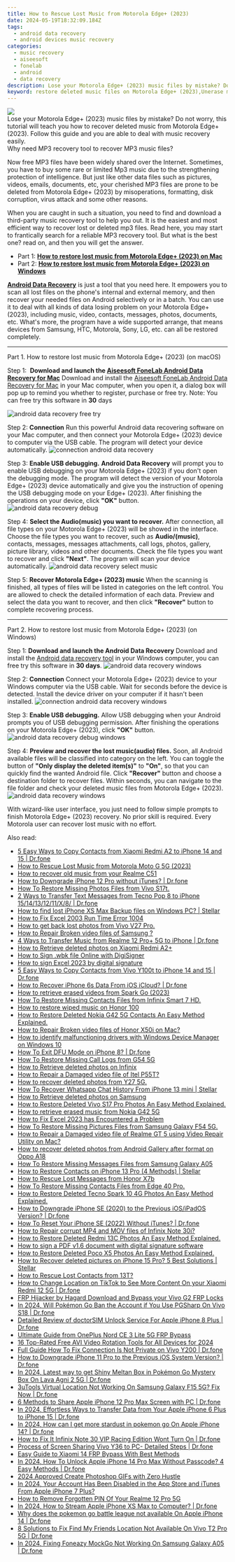 ```yaml
---
title: How to Rescue Lost Music from Motorola Edge+ (2023)
date: 2024-05-19T18:32:09.184Z
tags: 
  - android data recovery
  - android devices music recovery
categories: 
  - music recovery
  - aiseesoft
  - fonelab
  - android
  - data recovery
description: Lose your Motorola Edge+ (2023) music files by mistake? Do not worry, this tutorial will teach you how to recover deleted music from Motorola Edge+ (2023). Follow this guide and you are able to deal with music recovery easily.
keyword: restore deleted music files on Motorola Edge+ (2023),Unerase music from Motorola Edge+ (2023),Unerase songs from Motorola Edge+ (2023),Recover deleted music,restore deleted songs files on Motorola Edge+ (2023),recover lost songs from Motorola Edge+ (2023),Motorola Edge+ (2023) retrieve deleted song,Motorola Edge+ (2023) music disappeared,my song deleted from Motorola Edge+ (2023) how to undo song,Motorola Edge+ (2023) song disappear,how to retrieve music from Motorola Edge+ (2023),recover song from Motorola Edge+ (2023)
---
```


<img src="https://img0mobiles.techidaily.com/images/best-assets/devices/motorola/motorola-edgeplus-(2023)/3.jpg" class="atpl-imgstyle"  />

<div class="atpl-content atpl-for-fonelab-android recover-music">

<div class="atpl-post-description-part-1">
Lose your Motorola Edge+ (2023) music files by mistake? Do not worry, this tutorial will teach you how to recover deleted music from Motorola Edge+ (2023). Follow this guide and you are able to deal with music recovery easily.
</div>



<div class="atpl-post-description-part-2">
<div class="tpl-content-sub-paragraph-title">
  Why need MP3 recovery tool to recover MP3 music files?
</div>
<div class="tpl-content-sub-paragraph-content">
  <p>
    Now free MP3 files have been widely shared over the Internet. Sometimes, you have to buy some rare or limited Mp3 music due to the strengthening protection of intelligence. But just like other data files such as pictures, videos, emails, documents, etc, your cherished MP3 files are prone to be deleted from Motorola Edge+ (2023) by misoperations, formatting, disk corruption, virus attack and some other reasons.
  </p>
  <p>
    When you are caught in such a situation, you need to find and download a third-party music recovery tool to help you out. It is the easiest and most efficient way to recover lost or deleted mp3 files. Read here, you may start to frantically search for a reliable MP3 recovery tool. But what is the best one? read on, and then you will get the answer. 
  </p>
</div>
</div>

<ul>
  <li>Part 1: <strong><a href="#p1">How to restore lost music from Motorola Edge+ (2023) on Mac</a></strong></li>
  <li>Part 2: <strong><a href="#p2">How to restore lost music from Motorola Edge+ (2023) on Windows</a></strong></li>
</ul>


<div class="atpl-post-description-part-3">
<div class="tpl-content-sub-paragraph-normal">
  <p>
    <a href="https://tools.techidaily.com/aiseesoft-android-data-recovery/" ><strong>Android Data Recovery</strong></a> is just a tool that you need here. It empowers you to scan all lost files on the phone's internal and external memory, and then recover your needed files on Android selectively or in a batch. You can use it to deal with all kinds of data losing problem on your Motorola Edge+ (2023), including music, video, contacts, messages, photos, documents, etc. What's more, the program have a wide supported arrange, that means devices from Samsung, HTC, Motorola, Sony, LG, etc. can all be restored completely.
  </p>
</div>
</div>



<!-- Part 1 -->
<a id="p1" name="p1" ></a><hr>

<div>
  <span class="atpl-step-part-style">Part 1. How to restore lost music from Motorola Edge+ (2023) (on macOS)</span>
</div>

<span class="atpl-stepstyle-a"><span>Step 1: </span></span> <strong>Download and launch the <a href="https://tools.techidaily.com/aiseesoft-android-data-recovery-for-mac/" >Aiseesoft FoneLab Android Data Recovery for Mac</a></strong>
Download and install the <a href="https://tools.techidaily.com/aiseesoft-android-data-recovery-for-mac/" >Aiseesoft FoneLab Android Data Recovery for Mac</a> in your Mac computer, when you open it, a dialog box will pop up to remind you whether to register, purchase or free try.
Note: You can free try this software in <strong>30</strong> days

<img src="https://tools.techidaily.com/images/apps/aiseesoft/android-data-recovery/mac-free-try.png" class="atpl-imgstyle" alt="android data recovery free try" />

<span class="atpl-stepstyle-a"><span>Step 2: </span></span> <strong>Connection</strong>
Run this powerful Android data recovering software on your Mac computer, and then connect your Motorola Edge+ (2023) device to computer via the USB cable. The program will detect your device automatically.
<img src="https://tools.techidaily.com/images/apps/aiseesoft/android-data-recovery/mac-connection-interface.jpg" class="atpl-imgstyle" alt="connection android data recovery" />

<span class="atpl-stepstyle-a"><span>Step 3: </span></span> <strong>Enable USB debugging.</strong>
<strong>Android Data Recovery</strong> will prompt you to enable USB debugging on your Motorola Edge+ (2023) if you don't open the debugging mode. The program will detect the version of your Motorola Edge+ (2023) device automatically and give you the instruction of opening the USB debugging mode on your Edge+ (2023). After finishing the operations on your device, click <strong>"OK"</strong> button.
<img src="https://tools.techidaily.com/images/apps/aiseesoft/android-data-recovery/mac-android-usb-debug.jpg"  class="atpl-imgstyle" alt="android data recovery debug" />

<span class="atpl-stepstyle-a"><span>Step 4: </span></span> <strong>Select the Audio(music) you want to recover.</strong>
After connection, all file types on your Motorola Edge+ (2023) will be showed in the interface. Choose the file types you want to recover, such as <strong>Audio/(music)</strong>, contacts, messages, messages attachments, call logs, photos, gallery, picture library, videos and other documents. Check the file types you want to recover and click <b>"Next"</b>. The program will scan your device automatically.
<img src="https://tools.techidaily.com/images/apps/aiseesoft/android-data-recovery/mac-choose-type-music.jpg" class="atpl-imgstyle" alt="android data recovery select music" />

<span class="atpl-stepstyle-a"><span>Step 5: </span></span> <strong>Recover Motorola Edge+ (2023) music</strong>
When the scanning is finished, all types of files will be listed in categories on the left control. You are allowed to check the detailed information of each data. Preview and select the data you want to recover, and then click <b>"Recover"</b> button to complete recovering process.


<a id="p2" name="p2"></a><hr>

<!-- Part 2 -->
<div>
  <span class="atpl-step-part-style">Part 2. How to restore lost music from Motorola Edge+ (2023) (on Windows)</span>
</div>

<span class="atpl-stepstyle-a"><span>Step 1: </span></span> <strong>Download and launch the Android Data Recovery</strong>
Download and install the <a href="https://tools.techidaily.com/aiseesoft-android-data-recovery-for-win/" >Android data recovery tool</a> in your Windows computer, you can free try this software in <b>30 days</b>.
<img src="https://tools.techidaily.com/images/apps/aiseesoft/android-data-recovery/win-start-interface.png"  class="atpl-imgstyle" alt="android data recovery windows" />

<span class="atpl-stepstyle-a"><span>Step 2: </span></span> <strong>Connection</strong>
Connect your Motorola Edge+ (2023) device to your Windows computer via the USB cable. Wait for seconds before the device is detected. Install the device driver on your computer if it hasn't been installed.
<img src="https://tools.techidaily.com/images/apps/aiseesoft/android-data-recovery/win-connection-interface.png" class="atpl-imgstyle" alt="connection android data recovery windows" />

<span class="atpl-stepstyle-a"><span>Step 3: </span></span> <strong>Enable USB debugging.</strong>
Allow USB debugging when your Android prompts you of USB debugging permission. After finishing the operations on your Motorola Edge+ (2023), click <b>"OK"</b> button.
<img src="https://tools.techidaily.com/images/apps/aiseesoft/android-data-recovery/win-android-usb-debug.png" class="atpl-imgstyle" alt="android data recovery debug windows" />

<span class="atpl-stepstyle-a"><span>Step 4: </span></span> <strong>Preview and recover the lost music(audio) files.</strong>
Soon, all Android available files will be classified into category on the left. You can toggle the button of <b>"Only display the deleted item(s)"</b> to <b>"On"</b>, so that you can quickly find the wanted Android file. Click <b>"Recover"</b> button and choose a destination folder to recover files. Within seconds, you can navigate to the file folder and check your deleted music files from Motorola Edge+ (2023).
<img src="https://tools.techidaily.com/images/apps/aiseesoft/android-data-recovery/win-recover-music.jpg" class="atpl-imgstyle" alt="android data recovery windows" />

<div class="atpl-post-description-part-4">
<div class="tpl-content-sub-paragraph-normal">
  <p>
    With wizard-like user interface, you just need to follow simple prompts to finish Motorola Edge+ (2023) recovery. No prior skill is required. Every Motorola user can recover lost music with no effort.
  </p>
</div>
</div>


<ins class="adsbygoogle"
     style="display:block"
     data-ad-client="ca-pub-7571918770474297"
     data-ad-slot="8358498916"
     data-ad-format="auto"
     data-full-width-responsive="true"></ins>



</div>
<ins class="adsbygoogle"
    style="display:block"
    data-ad-format="autorelaxed"
    data-ad-client="ca-pub-7571918770474297"
    data-ad-slot="1223367746"></ins>

<span class="atpl-alsoreadstyle">Also read:</span>
<div><ul>
<li><a href="https://blog-min.techidaily.com/5-easy-ways-to-copy-contacts-from-xiaomi-redmi-a2-to-iphone-14-and-15-drfone-by-drfone-transfer-from-android-transfer-from-android/"><u>5 Easy Ways to Copy Contacts from Xiaomi Redmi A2 to iPhone 14 and 15 | Dr.fone</u></a></li>
<li><a href="https://blog-min.techidaily.com/how-to-rescue-lost-music-from-motorola-moto-g-5g-2023-by-fonelab-android-recover-music/"><u>How to Rescue Lost Music from Motorola Moto G 5G (2023)</u></a></li>
<li><a href="https://blog-min.techidaily.com/how-to-recover-old-music-from-your-realme-c51-by-fonelab-android-recover-music/"><u>How to recover old music from your Realme C51</u></a></li>
<li><a href="https://blog-min.techidaily.com/how-to-downgrade-iphone-12-pro-without-itunes-drfone-by-drfone-ios-system-repair-ios-system-repair/"><u>How to Downgrade iPhone 12 Pro without iTunes? | Dr.fone</u></a></li>
<li><a href="https://blog-min.techidaily.com/how-to-restore-missing-photos-files-from-vivo-s17t-by-fonelab-android-recover-photos/"><u>How To  Restore Missing Photos Files from Vivo S17t.</u></a></li>
<li><a href="https://blog-min.techidaily.com/2-ways-to-transfer-text-messages-from-tecno-pop-8-to-iphone-1514131211x8-drfone-by-drfone-transfer-from-android-transfer-from-android/"><u>2 Ways to Transfer Text Messages from Tecno Pop 8 to iPhone 15/14/13/12/11/X/8/ | Dr.fone</u></a></li>
<li><a href="https://blog-min.techidaily.com/how-to-find-lost-iphone-xs-max-backup-files-on-windows-pc-stellar-by-stellar-data-recovery-ios-iphone-data-recovery/"><u>How to find lost iPhone XS Max Backup files on Windows PC? | Stellar</u></a></li>
<li><a href="https://blog-min.techidaily.com/how-to-fix-excel-2003-run-time-error-1004-by-stellar-guide/"><u>How to Fix Excel 2003 Run Time Error 1004</u></a></li>
<li><a href="https://blog-min.techidaily.com/how-to-get-back-lost-photos-from-vivo-v27-pro-by-fonelab-android-recover-photos/"><u>How to get back lost photos from Vivo V27 Pro.</u></a></li>
<li><a href="https://blog-min.techidaily.com/how-to-repair-broken-video-files-of-samsung-by-stellar-video-repair-mobile-video-repair/"><u>How to Repair Broken video files of Samsung ?</u></a></li>
<li><a href="https://blog-min.techidaily.com/4-ways-to-transfer-music-from-realme-12-proplus-5g-to-iphone-drfone-by-drfone-transfer-from-android-transfer-from-android/"><u>4 Ways to Transfer Music from Realme 12 Pro+ 5G to iPhone | Dr.fone</u></a></li>
<li><a href="https://blog-min.techidaily.com/how-to-retrieve-deleted-photos-on-xiaomi-redmi-a2plus-by-stellar-photo-recovery-android-mobile-photo-recover/"><u>How to Retrieve  deleted photos on Xiaomi Redmi A2+</u></a></li>
<li><a href="https://blog-min.techidaily.com/how-to-sign-wbk-file-online-with-digisigner-by-ldigisigner-sign-a-word-sign-a-word/"><u>How to Sign .wbk file Online with DigiSigner</u></a></li>
<li><a href="https://blog-min.techidaily.com/how-to-sign-excel-2023-by-digital-signature-by-ldigisigner-sign-a-excel-sign-a-excel/"><u>How to sign Excel 2023 by digital signature</u></a></li>
<li><a href="https://blog-min.techidaily.com/5-easy-ways-to-copy-contacts-from-vivo-y100t-to-iphone-14-and-15-drfone-by-drfone-transfer-from-android-transfer-from-android/"><u>5 Easy Ways to Copy Contacts from Vivo Y100t to iPhone 14 and 15 | Dr.fone</u></a></li>
<li><a href="https://blog-min.techidaily.com/how-to-recover-iphone-6s-data-from-ios-icloud-drfone-by-drfone-ios-data-recovery-ios-data-recovery/"><u>How to Recover iPhone 6s Data From iOS iCloud? | Dr.fone</u></a></li>
<li><a href="https://blog-min.techidaily.com/how-to-retrieve-erased-videos-from-spark-go-2023-by-fonelab-android-recover-video/"><u>How to retrieve erased videos from Spark Go (2023)</u></a></li>
<li><a href="https://blog-min.techidaily.com/how-to-restore-missing-contacts-files-from-infinix-smart-7-hd-by-fonelab-android-recover-contacts/"><u>How To  Restore Missing Contacts Files from Infinix Smart 7 HD.</u></a></li>
<li><a href="https://blog-min.techidaily.com/how-to-restore-wiped-music-on-honor-100-by-fonelab-android-recover-music/"><u>How to restore wiped music on Honor 100</u></a></li>
<li><a href="https://blog-min.techidaily.com/how-to-restore-deleted-nokia-g42-5g-contacts-an-easy-method-explained-by-fonelab-android-recover-contacts/"><u>How to Restore Deleted Nokia G42 5G Contacts  An Easy Method Explained.</u></a></li>
<li><a href="https://blog-min.techidaily.com/how-to-repair-broken-video-files-of-honor-x50i-on-mac-by-stellar-video-repair-mobile-video-repair/"><u>How to Repair Broken video files of Honor X50i on Mac?</u></a></li>
<li><a href="https://blog-min.techidaily.com/how-to-identify-malfunctioning-drivers-with-windows-device-manager-on-windows-10-by-drivereasy-guide/"><u>How to identify malfunctioning drivers with Windows Device Manager on Windows 10</u></a></li>
<li><a href="https://blog-min.techidaily.com/how-to-exit-dfu-mode-on-iphone-8-drfone-by-drfone-ios-system-repair-ios-system-repair/"><u>How To Exit DFU Mode on iPhone 8? | Dr.fone</u></a></li>
<li><a href="https://blog-min.techidaily.com/how-to-restore-missing-call-logs-from-g54-5g-by-fonelab-android-recover-call-logs/"><u>How To  Restore Missing Call Logs from G54 5G</u></a></li>
<li><a href="https://blog-min.techidaily.com/how-to-retrieve-deleted-photos-on-infinix-by-stellar-photo-recovery-android-mobile-photo-recover/"><u>How to Retrieve deleted photos on Infinix</u></a></li>
<li><a href="https://blog-min.techidaily.com/how-to-repair-a-damaged-video-file-of-itel-p55t-by-stellar-video-repair-mobile-video-repair/"><u>How to Repair a Damaged video file of Itel P55T?</u></a></li>
<li><a href="https://blog-min.techidaily.com/how-to-recover-deleted-photos-from-y27-5g-by-fonelab-android-recover-photos/"><u>How to recover deleted photos from Y27 5G.</u></a></li>
<li><a href="https://blog-min.techidaily.com/how-to-recover-whatsapp-chat-history-from-iphone-13-mini-stellar-by-stellar-data-recovery-ios-iphone-data-recovery/"><u>How To Recover Whatsapp Chat History From iPhone 13 mini | Stellar</u></a></li>
<li><a href="https://blog-min.techidaily.com/how-to-retrieve-deleted-photos-on-samsung-by-stellar-photo-recovery-android-mobile-photo-recover/"><u>How to Retrieve deleted photos on Samsung</u></a></li>
<li><a href="https://blog-min.techidaily.com/how-to-restore-deleted-vivo-s17-pro-photos-an-easy-method-explained-by-fonelab-android-recover-photos/"><u>How to Restore Deleted Vivo S17 Pro Photos  An Easy Method Explained.</u></a></li>
<li><a href="https://blog-min.techidaily.com/how-to-retrieve-erased-music-from-nokia-g42-5g-by-fonelab-android-recover-music/"><u>How to retrieve erased music from Nokia G42 5G</u></a></li>
<li><a href="https://blog-min.techidaily.com/how-to-fix-excel-2023-has-encountered-a-problem-by-stellar-guide/"><u>How to Fix Excel 2023 has Encountered a Problem</u></a></li>
<li><a href="https://blog-min.techidaily.com/how-to-restore-missing-pictures-files-from-samsung-galaxy-f54-5g-by-fonelab-android-recover-pictures/"><u>How To  Restore Missing Pictures Files from Samsung Galaxy F54 5G.</u></a></li>
<li><a href="https://blog-min.techidaily.com/how-to-repair-a-damaged-video-file-of-realme-gt-5-using-video-repair-utility-on-mac-by-stellar-video-repair-mobile-video-repair/"><u>How to Repair a Damaged video file of Realme GT 5 using Video Repair Utility on Mac?</u></a></li>
<li><a href="https://blog-min.techidaily.com/how-to-recover-deleted-photos-from-android-gallery-after-format-on-oppo-a18-by-stellar-photo-recovery-android-mobile-photo-recover/"><u>How to recover deleted photos from Android Gallery after format on Oppo A18</u></a></li>
<li><a href="https://blog-min.techidaily.com/how-to-restore-missing-messages-files-from-samsung-galaxy-a05-by-fonelab-android-recover-messages/"><u>How To  Restore Missing Messages Files from Samsung Galaxy A05</u></a></li>
<li><a href="https://blog-min.techidaily.com/how-to-restore-contacts-on-iphone-13-pro-4-methods-stellar-by-stellar-data-recovery-ios-iphone-data-recovery/"><u>How to Restore Contacts on iPhone 13 Pro (4 Methods) | Stellar</u></a></li>
<li><a href="https://blog-min.techidaily.com/how-to-rescue-lost-messages-from-honor-x7b-by-fonelab-android-recover-messages/"><u>How to Rescue Lost Messages from Honor X7b</u></a></li>
<li><a href="https://blog-min.techidaily.com/how-to-restore-missing-contacts-files-from-edge-40-pro-by-fonelab-android-recover-contacts/"><u>How To  Restore Missing Contacts Files from Edge 40 Pro.</u></a></li>
<li><a href="https://blog-min.techidaily.com/how-to-restore-deleted-tecno-spark-10-4g-photos-an-easy-method-explained-by-fonelab-android-recover-photos/"><u>How to Restore Deleted Tecno Spark 10 4G Photos  An Easy Method Explained.</u></a></li>
<li><a href="https://blog-min.techidaily.com/how-to-downgrade-iphone-se-2020-to-the-previous-iosipados-version-drfone-by-drfone-ios-system-repair-ios-system-repair/"><u>How to Downgrade iPhone SE (2020) to the Previous iOS/iPadOS Version? | Dr.fone</u></a></li>
<li><a href="https://blog-min.techidaily.com/how-to-reset-your-iphone-se-2022-without-itunes-drfone-by-drfone-ios-system-repair-ios-system-repair/"><u>How To Reset Your iPhone SE (2022) Without iTunes? | Dr.fone</u></a></li>
<li><a href="https://blog-min.techidaily.com/how-to-repair-corrupt-mp4-and-mov-files-of-infinix-note-30i-by-stellar-video-repair-mobile-video-repair/"><u>How to Repair corrupt MP4 and MOV files of Infinix Note 30i? </u></a></li>
<li><a href="https://blog-min.techidaily.com/how-to-restore-deleted-redmi-13c-photos-an-easy-method-explained-by-fonelab-android-recover-photos/"><u>How to Restore Deleted Redmi 13C Photos  An Easy Method Explained.</u></a></li>
<li><a href="https://blog-min.techidaily.com/how-to-sign-a-pdf-v16-document-with-digital-signature-software-by-ldigisigner-sign-a-pdf-sign-a-pdf/"><u>How to sign a PDF v1.6 document with digital signature software</u></a></li>
<li><a href="https://blog-min.techidaily.com/how-to-restore-deleted-poco-x5-photos-an-easy-method-explained-by-fonelab-android-recover-photos/"><u>How to Restore Deleted Poco X5 Photos  An Easy Method Explained.</u></a></li>
<li><a href="https://blog-min.techidaily.com/how-to-recover-deleted-pictures-on-iphone-15-pro-5-best-solutions-stellar-by-stellar-data-recovery-ios-iphone-data-recovery/"><u>How to Recover deleted pictures on iPhone 15 Pro? 5 Best Solutions | Stellar</u></a></li>
<li><a href="https://blog-min.techidaily.com/how-to-rescue-lost-contacts-from-13t-by-fonelab-android-recover-contacts/"><u>How to Rescue Lost Contacts from 13T?</u></a></li>
<li><a href="https://review-topics.techidaily.com/how-to-change-location-on-tiktok-to-see-more-content-on-your-xiaomi-redmi-12-5g-drfone-by-drfone-virtual-android/"><u>How to Change Location on TikTok to See More Content On your Xiaomi Redmi 12 5G | Dr.fone</u></a></li>
<li><a href="https://bypass-frp.techidaily.com/frp-hijacker-by-hagard-download-and-bypass-your-vivo-g2-frp-locks-by-drfone-android/"><u>FRP Hijacker by Hagard Download and Bypass your Vivo G2 FRP Locks</u></a></li>
<li><a href="https://change-location.techidaily.com/in-2024-will-pokemon-go-ban-the-account-if-you-use-pgsharp-on-vivo-s18-drfone-by-drfone-virtual-android/"><u>In 2024, Will Pokémon Go Ban the Account if You Use PGSharp On Vivo S18 | Dr.fone</u></a></li>
<li><a href="https://iphone-unlock.techidaily.com/detailed-review-of-doctorsim-unlock-service-for-apple-iphone-8-plus-drfone-by-drfone-ios/"><u>Detailed Review of doctorSIM Unlock Service For Apple iPhone 8 Plus | Dr.fone</u></a></li>
<li><a href="https://android-frp.techidaily.com/ultimate-guide-from-oneplus-nord-ce-3-lite-5g-frp-bypass-by-drfone-android/"><u>Ultimate Guide from OnePlus Nord CE 3 Lite 5G FRP Bypass</u></a></li>
<li><a href="https://ai-vdieo-software.techidaily.com/16-top-rated-free-avi-video-rotation-tools-for-all-devices-for-2024/"><u>16 Top-Rated Free AVI Video Rotation Tools for All Devices for 2024</u></a></li>
<li><a href="https://howto.techidaily.com/full-guide-how-to-fix-connection-is-not-private-on-vivo-y200-drfone-by-drfone-fix-android-problems-fix-android-problems/"><u>Full Guide How To Fix Connection Is Not Private on Vivo Y200 | Dr.fone</u></a></li>
<li><a href="https://phone-solutions.techidaily.com/how-to-downgrade-iphone-11-pro-to-the-previous-ios-system-version-drfone-by-drfone-ios-system-repair-ios-system-repair/"><u>How to Downgrade iPhone 11 Pro to the Previous iOS System Version? | Dr.fone</u></a></li>
<li><a href="https://android-pokemon-go.techidaily.com/in-2024-latest-way-to-get-shiny-meltan-box-in-pokemon-go-mystery-box-on-lava-agni-2-5g-drfone-by-drfone-virtual-android/"><u>In 2024, Latest way to get Shiny Meltan Box in Pokémon Go Mystery Box On Lava Agni 2 5G | Dr.fone</u></a></li>
<li><a href="https://location-fake.techidaily.com/3utools-virtual-location-not-working-on-samsung-galaxy-f15-5g-fix-now-drfone-by-drfone-virtual-android/"><u>3uTools Virtual Location Not Working On Samsung Galaxy F15 5G? Fix Now | Dr.fone</u></a></li>
<li><a href="https://screen-mirror.techidaily.com/6-methods-to-share-apple-iphone-12-pro-max-screen-with-pc-drfone-by-drfone-ios/"><u>6 Methods to Share Apple iPhone 12 Pro Max Screen with PC | Dr.fone</u></a></li>
<li><a href="https://iphone-transfer.techidaily.com/in-2024-effortless-ways-to-transfer-data-from-your-apple-iphone-6-plus-to-iphone-15-drfone-by-drfone-transfer-from-ios/"><u>In 2024, Effortless Ways to Transfer Data from Your Apple iPhone 6 Plus to iPhone 15 | Dr.fone</u></a></li>
<li><a href="https://ios-pokemon-go.techidaily.com/in-2024-how-can-i-get-more-stardust-in-pokemon-go-on-apple-iphone-14-drfone-by-drfone-virtual-ios/"><u>In 2024, How can I get more stardust in pokemon go On Apple iPhone 14? | Dr.fone</u></a></li>
<li><a href="https://change-location.techidaily.com/how-to-fix-it-infinix-note-30-vip-racing-edition-wont-turn-on-drfone-by-drfone-fix-android-problems-fix-android-problems/"><u>How to Fix It Infinix Note 30 VIP Racing Edition Wont Turn On | Dr.fone</u></a></li>
<li><a href="https://screen-mirror.techidaily.com/process-of-screen-sharing-vivo-y36-to-pc-detailed-steps-drfone-by-drfone-android/"><u>Process of Screen Sharing Vivo Y36 to PC- Detailed Steps | Dr.fone</u></a></li>
<li><a href="https://bypass-frp.techidaily.com/easy-guide-to-xiaomi-14-frp-bypass-with-best-methods-by-drfone-android/"><u>Easy Guide to Xiaomi 14 FRP Bypass With Best Methods</u></a></li>
<li><a href="https://iphone-unlock.techidaily.com/in-2024-how-to-unlock-apple-iphone-14-pro-max-without-passcode-4-easy-methods-drfone-by-drfone-ios/"><u>In 2024, How To Unlock Apple iPhone 14 Pro Max Without Passcode? 4 Easy Methods | Dr.fone</u></a></li>
<li><a href="https://ai-video-editing.techidaily.com/2024-approved-create-photoshop-gifs-with-zero-hustle/"><u>2024 Approved Create Photoshop GIFs with Zero Hustle</u></a></li>
<li><a href="https://apple-account.techidaily.com/in-2024-your-account-has-been-disabled-in-the-app-store-and-itunes-from-apple-iphone-7-plus-by-drfone-ios/"><u>In 2024, Your Account Has Been Disabled in the App Store and iTunes From Apple iPhone 7 Plus?</u></a></li>
<li><a href="https://easy-unlock-android.techidaily.com/how-to-remove-forgotten-pin-of-your-realme-12-pro-5g-by-drfone-android/"><u>How to Remove Forgotten PIN Of Your Realme 12 Pro 5G</u></a></li>
<li><a href="https://screen-mirror.techidaily.com/in-2024-how-to-stream-apple-iphone-xs-max-to-computer-drfone-by-drfone-ios/"><u>In 2024, How to Stream Apple iPhone XS Max to Computer? | Dr.fone</u></a></li>
<li><a href="https://ios-pokemon-go.techidaily.com/why-does-the-pokemon-go-battle-league-not-available-on-apple-iphone-14-drfone-by-drfone-virtual-ios/"><u>Why does the pokemon go battle league not available On Apple iPhone 14 | Dr.fone</u></a></li>
<li><a href="https://location-fake.techidaily.com/8-solutions-to-fix-find-my-friends-location-not-available-on-vivo-t2-pro-5g-drfone-by-drfone-virtual-android/"><u>8 Solutions to Fix Find My Friends Location Not Available On Vivo T2 Pro 5G | Dr.fone</u></a></li>
<li><a href="https://review-topics.techidaily.com/in-2024-fixing-foneazy-mockgo-not-working-on-samsung-galaxy-a05-drfone-by-drfone-virtual-android/"><u>In 2024, Fixing Foneazy MockGo Not Working On Samsung Galaxy A05 | Dr.fone</u></a></li>
</ul></div>


